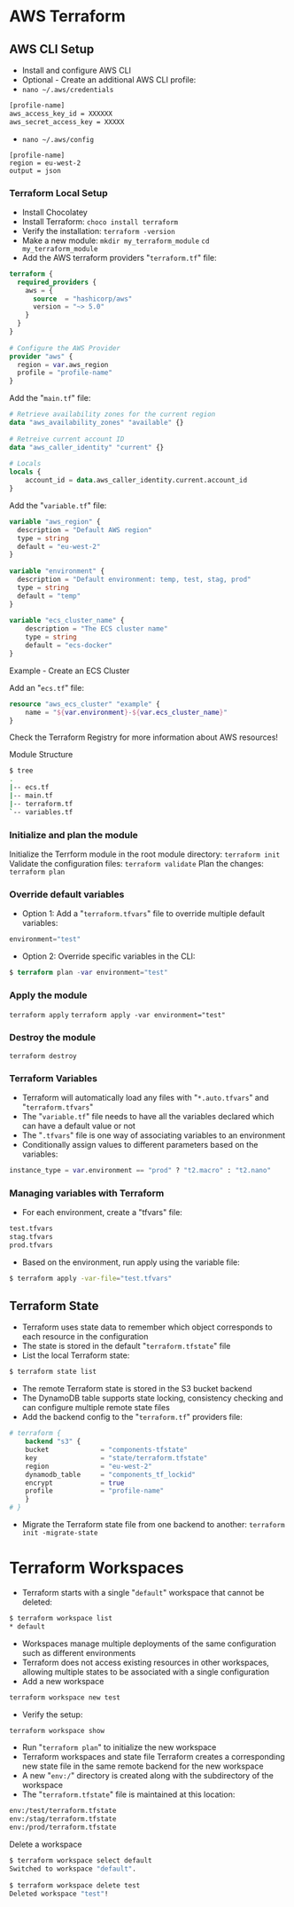 # AWS Terraform

## AWS CLI Setup
- Install and configure AWS CLI
- Optional - Create an additional AWS CLI profile:
- `nano ~/.aws/credentials`

```sh
[profile-name]
aws_access_key_id = XXXXXX
aws_secret_access_key = XXXXX
```
- `nano ~/.aws/config`

```
[profile-name]
region = eu-west-2
output = json
```
### Terraform Local Setup
- Install Chocolatey
- Install Terraform:
`choco install terraform`
- Verify the installation:
`terraform -version`
- Make a new module:
`mkdir my_terraform_module`
`cd my_terraform_module`
- Add the AWS terraform providers "`terraform.tf`" file:
```tf
terraform {
  required_providers {
    aws = {
      source  = "hashicorp/aws"
      version = "~> 5.0"
    }
  }
}
 
# Configure the AWS Provider
provider "aws" {
  region = var.aws_region
  profile = "profile-name"
}
```
Add the "`main.tf`" file:
```tf
# Retrieve availability zones for the current region
data "aws_availability_zones" "available" {}
 
# Retreive current account ID
data "aws_caller_identity" "current" {}
 
# Locals
locals {
    account_id = data.aws_caller_identity.current.account_id
}
```
Add the "`variable.tf`" file:
```tf
variable "aws_region" {
  description = "Default AWS region"
  type = string
  default = "eu-west-2"
}
 
variable "environment" {
  description = "Default environment: temp, test, stag, prod"
  type = string
  default = "temp"
}
 
variable "ecs_cluster_name" {
    description = "The ECS cluster name"
    type = string
    default = "ecs-docker"
}
```
Example - Create an ECS Cluster

Add an "`ecs.tf`" file:
```tf
resource "aws_ecs_cluster" "example" {
    name = "${var.environment}-${var.ecs_cluster_name}"
}
```
Check the Terraform Registry for more information about AWS resources!

Module Structure
```sh
$ tree
.
|-- ecs.tf
|-- main.tf
|-- terraform.tf
`-- variables.tf
```
### Initialize and plan the module
Initialize the Terrform module in the root module directory:
`terraform init`
Validate the configuration files:
`terraform validate`
Plan the changes:
`terraform plan`
### Override default variables
- Option 1: Add a "`terraform.tfvars`" file to override multiple default variables:
```tf
environment="test"
```
- Option 2: Override specific variables in the CLI:
```tf
$ terraform plan -var environment="test"
```
### Apply the module
`terraform apply`
`terraform apply -var environment="test"`

### Destroy the module
`terraform destroy`

### Terraform Variables
- Terraform will automatically load any files with "`*.auto.tfvars`" and "`terraform.tfvars`"
- The "`variable.tf`" file needs to have all the variables declared which can have a default value or not
- The "`.tfvars`" file is one way of associating variables to an environment
- Conditionally assign values to different parameters based on the variables:
```tf
instance_type = var.environment == "prod" ? "t2.macro" : "t2.nano"
```
### Managing variables with Terraform
- For each environment, create a "tfvars" file:
```sh
test.tfvars
stag.tfvars
prod.tfvars
```
- Based on the environment, run apply using the variable file:
```sh
$ terraform apply -var-file="test.tfvars"
```
## Terraform State
- Terraform uses state data to remember which object corresponds to each resource in the configuration
- The state is stored in the default "`terraform.tfstate`" file
- List the local Terraform state:
```sh
$ terraform state list
```
- The remote Terraform state is stored in the S3 bucket backend
- The DynamoDB table supports state locking, consistency checking and can configure multiple remote state files
- Add the backend config to the "`terraform.tf`" providers file:
```tf
# terraform {
    backend "s3" {
    bucket             = "components-tfstate"
    key                = "state/terraform.tfstate"
    region             = "eu-west-2"
    dynamodb_table     = "components_tf_lockid"
    encrypt            = true
    profile            = "profile-name"
    }
# }
```
- Migrate the Terraform state file from one backend to another:
`terraform init -migrate-state`
# Terraform Workspaces
- Terraform starts with a single "`default`" workspace that cannot be deleted:
```sh
$ terraform workspace list
* default
```
- Workspaces manage multiple deployments of the same configuration such as different environments
- Terraform does not access existing resources in other workspaces, allowing multiple states to be associated with a single configuration
- Add a new workspace
```sh
terraform workspace new test
```
- Verify the setup:
```sh
terraform workspace show
```
- Run "`terraform plan`" to initialize the new workspace
- Terraform workspaces and state file
Terraform creates a corresponding new state file in the same remote backend for the new workspace
- A new "`env:/`" directory is created along with the subdirectory of the workspace
- The "`terraform.tfstate`" file is maintained at this location:
```sh
env:/test/terraform.tfstate
env:/stag/terraform.tfstate
env:/prod/terraform.tfstate
```
Delete a workspace
```sh
$ terraform workspace select default
Switched to workspace "default".
 
$ terraform workspace delete test
Deleted workspace "test"!
```
